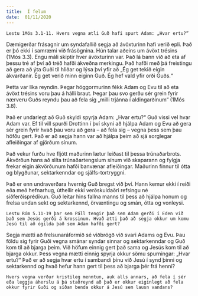 ```yaml
---
title:  Í felum
date:  01/11/2020
---
```


`Lestu 1Mós 3.1-11. Hvers vegna ætli Guð hafi spurt Adam: „Hvar ertu?“`

Dæmigerðar frásagnir um syndafallið segja að ávöxturinn hafi verið epli. Það er þó ekki í samræmi við frásögnina. Hún talar aðeins um ávöxt trésins (1Mós 3.3). Engu máli skiptir hver ávöxturinn var. Það lá bann við að eta af þessu tré af því að tréð hafði ákveðna merkingu. Það hafði með þá freistingu að gera að ýta Guði til hliðar og lýsa því yfir að „Ég get tekið eigin ákvarðanir. Ég get verið minn eiginn Guð. Ég hef vald yfir orði Guðs.“

Þetta var líka reyndin. Þegar höggormurinn fékk Adam og Evu til að eta ávöxt trésins voru þau á hálli braut. Þegar þau svo gerðu sér grein fyrir nærveru Guðs reyndu þau að fela sig „milli trjánna í aldingarðinum“ (1Mós 3.8).

Það er undarlegt að Guð skyldi spyrja Adam: „Hvar ertu?“ Guð vissi vel hvar Adam var. Ef til vill spurði Drottinn í því skyni að hjálpa Adam og Evu að gera sér grein fyrir hvað þau voru að gera – að fela sig – vegna þess sem þau höfðu gert. Það er að segja hann var að hjálpa þeim að sjá sorglegar afleiðingar af gjörðum sínum.

Það vekur furðu hve fljótt maðurinn lætur leiðast til þessa trúnaðarbrots. Ákvörðun hans að slíta trúnaðartengslum sínum við skaparann og fylgja frekar eigin ákvörðunum hafði banvænar afleiðingar. Maðurinn finnur til ótta og blygðunar, sektarkenndar og sjálfs-tortryggni.

Það er enn undraverðara hvernig Guð bregst við því. Hann kemur ekki í reiði eða með hefnarhug, úthellir ekki verðskuldaðri refsingu né siðferðisprédikun. Guð leitar hins fallna manns til þess að hjálpa honum og frelsa undan sekt og sektarkennd, örvæntingu og smán, ótta og vonleysi.

`Lestu Róm 5.11-19 þar sem Páll tengir það sem Adam gerði í Eden við það sem Jesús gerði á krossinum. Hvað ætti það að segja okkur um komu Jesú til að ógilda það sem Adam hafði gert?`

Segja mætti að frelsunaráformið sé viðbrögð við svari Adams og Evu. Þau földu sig fyrir Guði vegna smánar syndar sinnar og sektarkenndar og Guð kom til að bjarga þeim. Við höfum einnig gert það sama og Jesús kom til að bjarga okkur. Þess vegna mætti einnig spyrja okkur sömu spurningar: „Hvar ertu?“ Það er að segja hvar ertu í sambandi þínu við Jesú í synd þinni og sektarkennd og hvað hefur hann gert til þess að bjarga þér frá henni?

`Hvers vegna verður kristileg menntun, auk alls annars, að fela í sér eða leggja áherslu á þá staðreynd að það er okkur eiginlegt að fela okkur fyrir Guði og síðan benda okkur á Jesú sem lausn vandans?`